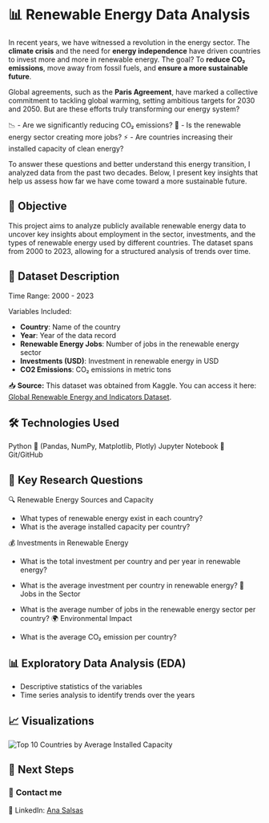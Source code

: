 # 📊 **Renewable Energy Data Analysis**

In recent years, we have witnessed a revolution in the energy sector. The **climate crisis** and the need for **energy independence** have driven countries to invest more and more in renewable energy. The goal? To **reduce CO₂ emissions**, move away from fossil fuels, and **ensure a more sustainable future**.

Global agreements, such as the **Paris Agreement**, have marked a collective commitment to tackling global warming, setting ambitious targets for 2030 and 2050. But are these efforts truly transforming our energy system?

📉 - Are we significantly reducing CO₂ emissions?
💼 - Is the renewable energy sector creating more jobs?
⚡ - Are countries increasing their installed capacity of clean energy?

To answer these questions and better understand this energy transition, I analyzed data from the past two decades. Below, I present key insights that help us assess how far we have come toward a more sustainable future.


## 📌 **Objective**
This project aims to analyze publicly available renewable energy data to uncover key insights about employment in the sector, investments, and the types of renewable energy used by different countries. The dataset spans from 2000 to 2023, allowing for a structured analysis of trends over time.


## 📂 **Dataset Description**

Time Range: 2000 - 2023

Variables Included:
- **Country**: Name of the country
- **Year**: Year of the data record
- **Renewable Energy Jobs**: Number of jobs in the renewable energy sector
- **Investments (USD)**: Investment in renewable energy in USD
- **CO2 Emissions**: CO₂ emissions in metric tons

📥 **Source:** This dataset was obtained from Kaggle. You can access it here: [Global Renewable Energy and Indicators Dataset](https://www.kaggle.com/datasets/anishvijay/global-renewable-energy-and-indicators-dataset/data).


## 🛠 **Technologies Used**

Python 🐍 (Pandas, NumPy, Matplotlib, Plotly)
Jupyter Notebook 📓
Git/GitHub 


## 📂 **Key Research Questions**
🔍 Renewable Energy Sources and Capacity

- What types of renewable energy exist in each country?
- What is the average installed capacity per country?

💰 Investments in Renewable Energy

- What is the total investment per country and per year in renewable energy?
- What is the average investment per country in renewable energy?
👷 Jobs in the Sector

- What is the average number of jobs in the renewable energy sector per country?
🌍 Environmental Impact

- What is the average CO₂ emission per country?


## 📊 **Exploratory Data Analysis (EDA)**

- Descriptive statistics of the variables
- Time series analysis to identify trends over the years

## 📈 **Visualizations**
![Top 10 Countries by Average Installed Capacity](images/installed_capacity.png)

## 📌 **Next Steps**






### 📧 **Contact me**  

🔗 LinkedIn: [Ana Salsas](https://www.linkedin.com/in/anasalsas/)  